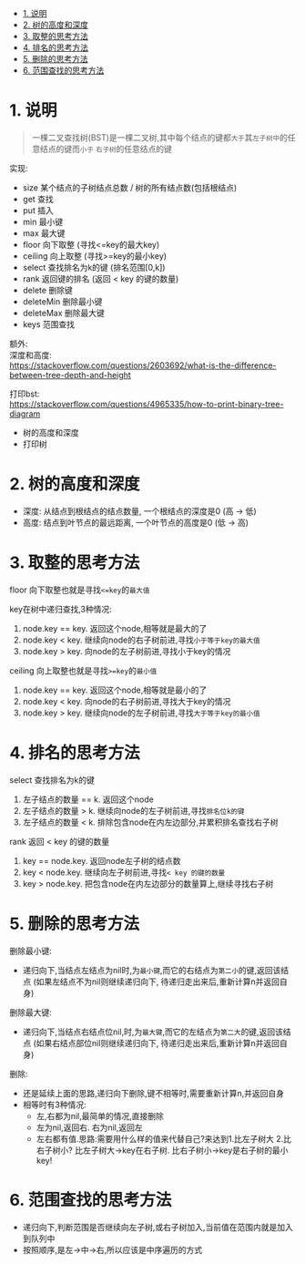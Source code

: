 <!-- TOC -->

- [1. 说明](#1-说明)
- [2. 树的高度和深度](#2-树的高度和深度)
- [3. 取整的思考方法](#3-取整的思考方法)
- [4. 排名的思考方法](#4-排名的思考方法)
- [5. 删除的思考方法](#5-删除的思考方法)
- [6. 范围查找的思考方法](#6-范围查找的思考方法)

<!-- /TOC -->

<a id="markdown-1-说明" name="1-说明"></a>
# 1. 说明

> 一棵二叉查找树(BST)是一棵二叉树,其中每个结点的键都`大于`其`左子树中`的任意结点的键而`小于` `右子树`的任意结点的键


实现:
* size 某个结点的子树结点总数 / 树的所有结点数(包括根结点)
* get 查找
* put 插入
* min 最小键
* max 最大键
* floor 向下取整 (寻找<=key的最大key)
* ceiling 向上取整 (寻找>=key的最小key)
* select 查找排名为k的键  (排名范围[0,k])
* rank 返回键的排名 (返回 < key 的键的数量)
* delete 删除键
* deleteMin 删除最小键 
* deleteMax 删除最大键
* keys 范围查找

额外:  
深度和高度:  
https://stackoverflow.com/questions/2603692/what-is-the-difference-between-tree-depth-and-height

打印bst:  
https://stackoverflow.com/questions/4965335/how-to-print-binary-tree-diagram
* 树的高度和深度 
* 打印树 


<a id="markdown-2-树的高度和深度" name="2-树的高度和深度"></a>
# 2. 树的高度和深度

* 深度: 从结点到根结点的结点数量, 一个根结点的深度是0 (高 -> 低)
* 高度: 结点到叶节点的最远距离, 一个叶节点的高度是0 (低 -> 高)

<a id="markdown-3-取整的思考方法" name="3-取整的思考方法"></a>
# 3. 取整的思考方法

floor 向下取整也就是寻找`<=key`的`最大值`

key在树中递归查找,3种情况:
1. node.key == key. 返回这个node,相等就是最大的了
2. node.key < key. 继续向node的右子树前进,寻找`小于等于key的最大值`
3. node.key > key. 向node的左子树前进,寻找小于key的情况

ceiling 向上取整也就是寻找`>=key`的`最小值`

1. node.key == key. 返回这个node,相等就是最小的了
2. node.key < key. 向node的右子树前进,寻找大于key的情况
3. node.key > key. 继续向node的左子树前进,寻找`大于等于key的最小值`

<a id="markdown-4-排名的思考方法" name="4-排名的思考方法"></a>
# 4. 排名的思考方法

select 查找排名为k的键

1. 左子结点的数量 == k. 返回这个node
2. 左子结点的数量 > k. 继续向node的左子树前进,寻找`排名位k的键`
3. 左子结点的数量 < k. 排除包含node在内左边部分,并累积排名查找右子树

rank 返回 < key 的键的数量

1. key == node.key. 返回node左子树的结点数
2. key < node.key. 继续向左子树前进,寻找`< key 的键的数量`
3. key > node.key. 把包含node在内左边部分的数量算上,继续寻找右子树

<a id="markdown-5-删除的思考方法" name="5-删除的思考方法"></a>
# 5. 删除的思考方法


删除最小键:

* 递归向下,当结点左结点为nil时,为`最小键`,而它的右结点为`第二小`的键,返回该结点 (如果左结点不为nil则继续递归向下, 待递归走出来后,重新计算n并返回自身)


删除最大键:

* 递归向下,当结点右结点位nil,时,为`最大键`,而它的左结点为`第二大`的键,返回该结点 (如果右结点部位nil则继续递归向下, 待递归走出来后,重新计算n并返回自身)

删除:

* 还是延续上面的思路,递归向下删除,键不相等时,需要重新计算n,并返回自身
* 相等时有3种情况:
  * 左,右都为nil,最简单的情况,直接删除
  * 左为nil,返回右. 右为nil,返回左
  * 左右都有值.思路:需要用什么样的值来代替自己?来达到1.比左子树大 2.比右子树小? 比左子树大->key在右子树. 比右子树小->key是右子树的最小key!


<a id="markdown-6-范围查找的思考方法" name="6-范围查找的思考方法"></a>
# 6. 范围查找的思考方法

* 递归向下,判断范围是否继续向左子树,或右子树加入,当前值在范围内就是加入到队列中
* 按照顺序,是左->中->右,所以应该是中序遍历的方式

